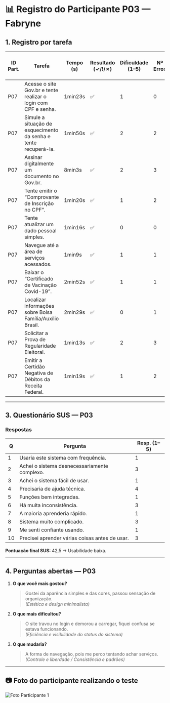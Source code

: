 # 📊 Registro do Participante P03 — Fabryne

## 1. Registro por tarefa
| ID Part. | Tarefa | Tempo (s) | Resultado (✓/!/✗) | Dificuldade (1–5) | Nº Erros | Nº Pedidos de Ajuda | Observações |
|----------|--------|-----------|--------------------|-------------------|----------|---------------------|-------------|
| P07 | Acesse o site Gov.br e tente realizar o login com CPF e senha. | 1min23s | ✅ | 1 | 0 | 0 |- |
| P07 | Simule a situação de esquecimento da senha e tente recuperá-la. | 1min50s | ✅ | 2 | 2 | 1 | - |
| P07| Assinar digitalmente um documento no Gov.br. | 8min3s | ✅ | 2 | 3 | 1 |-  |
| P07 | Tente emitir o “Comprovante de Inscrição no CPF”. | 1min20s | ✅ | 1 | 2 | 0 | -|
| P07 | Tente atualizar um dado pessoal simples. | 1min16s | ✅ | 0 | 0 | 0 | - |
| P07 | Navegue até a área de serviços acessados. | 1min9s | ✅ | 1 | 1 | 0 | - |
| P07 | Baixar o “Certificado de Vacinação Covid-19”. | 2min52s | ✅ | 1 | 1 | 0 | -|
| P07 | Localizar informações sobre Bolsa Família/Auxílio Brasil. | 2min29s | ✅ | 0 | 1 | 0 | - |
| P07 | Solicitar a Prova de Regularidade Eleitoral. | 1min13s | ✅ | 2 | 3 | 1 | - |
| P07 | Emitir a Certidão Negativa de Débitos da Receita Federal. | 1min19s | ✅ | 1 | 2 | 0 |- |

---

## 3. Questionário SUS — P03
### Respostas
| Q | Pergunta | Resp. (1–5) |
|---|----------|-------------|
| 1 | Usaria este sistema com frequência. | 1 |
| 2 | Achei o sistema desnecessariamente complexo. | 3 |
| 3 | Achei o sistema fácil de usar. | 1 |
| 4 | Precisaria de ajuda técnica. | 4 |
| 5 | Funções bem integradas. | 1 |
| 6 | Há muita inconsistência. | 3 |
| 7 | A maioria aprenderia rápido. | 1 |
| 8 | Sistema muito complicado. | 3 |
| 9 | Me senti confiante usando. | 1 |
| 10| Precisei aprender várias coisas antes de usar. | 3 |

**Pontuação final SUS:** 42,5 → Usabilidade baixa.

---

## 4. Perguntas abertas — P03
1. **O que você mais gostou?**  
   > Gostei da aparência simples e das cores, passou sensação de organização.  
   *(Estética e design minimalista)*  

2. **O que mais dificultou?**  
   > O site travou no login e demorou a carregar, fiquei confusa se estava funcionando.  
   *(Eficiência e visibilidade do status do sistema)*  

3. **O que mudaria?**  
   > A forma de navegação, pois me perco tentando achar serviços.  
   *(Controle e liberdade / Consistência e padrões)*  

---

## 📷 Foto do participante realizando o teste

![Foto Participante 1]() 
